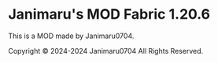 # Janimaru's MOD Fabric 1.20.6

This is a MOD made by Janimaru0704.

Copyright © 2024-2024 Janimaru0704 All Rights Reserved.
